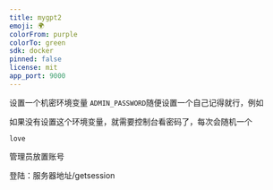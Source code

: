 ```yaml
---
title: mygpt2
emoji: 🌍
colorFrom: purple
colorTo: green
sdk: docker
pinned: false
license: mit
app_port: 9000
---
```


设置一个机密环境变量 `ADMIN_PASSWORD`随便设置一个自己记得就行，例如

如果没有设置这个环境变量，就需要控制台看密码了，每次会随机一个

```
love
```

管理员放置账号

登陆：服务器地址/getsession



